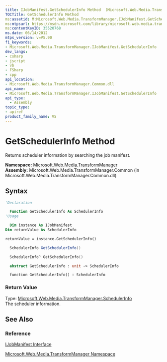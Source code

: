 ```yaml
---
title: IJobManifest.GetSchedulerInfo Method  (Microsoft.Web.Media.TransformManager)
TOCTitle: GetSchedulerInfo Method
ms:assetid: M:Microsoft.Web.Media.TransformManager.IJobManifest.GetSchedulerInfo
ms:mtpsurl: https://msdn.microsoft.com/library/microsoft.web.media.transformmanager.ijobmanifest.getschedulerinfo(v=VS.90)
ms:contentKeyID: 35520768
ms.date: 06/14/2012
mtps_version: v=VS.90
f1_keywords:
- Microsoft.Web.Media.TransformManager.IJobManifest.GetSchedulerInfo
dev_langs:
- csharp
- jscript
- vb
- FSharp
- cpp
api_location:
- Microsoft.Web.Media.TransformManager.Common.dll
api_name:
- Microsoft.Web.Media.TransformManager.IJobManifest.GetSchedulerInfo
api_type:
  - Assembly
topic_type:
- apiref
product_family_name: VS
---
```


# GetSchedulerInfo Method

Returns scheduler information by searching the job manifest.

**Namespace:**  [Microsoft.Web.Media.TransformManager](microsoft-web-media-transformmanager-namespace.md)  
**Assembly:**  Microsoft.Web.Media.TransformManager.Common (in Microsoft.Web.Media.TransformManager.Common.dll)

## Syntax

```vb
'Declaration

  Function GetSchedulerInfo As SchedulerInfo
'Usage

  Dim instance As IJobManifest
Dim returnValue As SchedulerInfo

returnValue = instance.GetSchedulerInfo()
```

```csharp
  SchedulerInfo GetSchedulerInfo()
```

```cpp
  SchedulerInfo^ GetSchedulerInfo()
```

``` fsharp
  abstract GetSchedulerInfo : unit -> SchedulerInfo 
```

```jscript
  function GetSchedulerInfo() : SchedulerInfo
```

### Return Value

Type: [Microsoft.Web.Media.TransformManager.SchedulerInfo](schedulerinfo-class-microsoft-web-media-transformmanager.md)  
The scheduler information.  

## See Also

### Reference

[IJobManifest Interface](ijobmanifest-interface-microsoft-web-media-transformmanager.md)

[Microsoft.Web.Media.TransformManager Namespace](microsoft-web-media-transformmanager-namespace.md)
